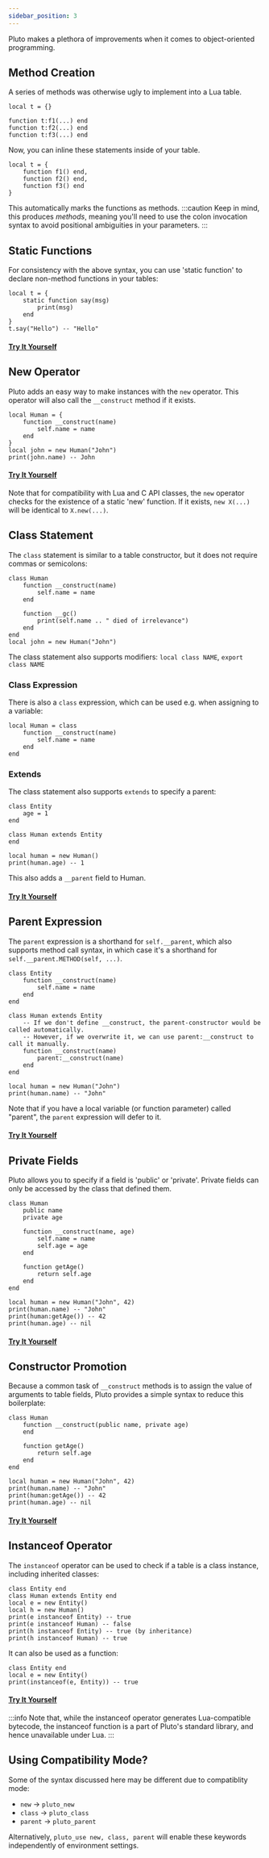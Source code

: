 ```yaml
---
sidebar_position: 3
---
```

Pluto makes a plethora of improvements when it comes to object-oriented programming.

## Method Creation

A series of methods was otherwise ugly to implement into a Lua table.
```pluto title="Old Code"
local t = {}

function t:f1(...) end
function t:f2(...) end
function t:f3(...) end
```
Now, you can inline these statements inside of your table.
```pluto title="New Code"
local t = {
    function f1() end,
    function f2() end,
    function f3() end
}
```
This automatically marks the functions as methods.
:::caution
Keep in mind, this produces *methods*, meaning you'll need to use the colon invocation syntax to avoid positional ambiguities in your parameters.
:::

## Static Functions

For consistency with the above syntax, you can use 'static function' to declare non-method functions in your tables:

```pluto
local t = {
    static function say(msg)
        print(msg)
    end
}
t.say("Hello") -- "Hello"
```

#### [Try It Yourself](https://pluto-lang.org/web/#code=local%20t%20%3D%20%7B%0D%0A%20%20%20%20static%20function%20say(msg)%0D%0A%20%20%20%20%20%20%20%20print(msg)%0D%0A%20%20%20%20end%0D%0A%7D%0D%0At.say(%22Hello%22)%20--%20%22Hello%22)

## New Operator

Pluto adds an easy way to make instances with the `new` operator. This operator will also call the `__construct` method if it exists.

```pluto
local Human = {
    function __construct(name)
        self.name = name
    end
}
local john = new Human("John")
print(john.name) -- John
```

#### [Try It Yourself](https://pluto-lang.org/web/#code=local%20Human%20%3D%20%7B%0D%0A%20%20%20%20function%20__construct(name)%0D%0A%20%20%20%20%20%20%20%20self.name%20%3D%20name%0D%0A%20%20%20%20end%0D%0A%7D%0D%0Alocal%20john%20%3D%20new%20Human(%22John%22)%0D%0Aprint(john.name)%20--%20John)

Note that for compatibility with Lua and C API classes, the `new` operator checks for the existence of a static 'new' function. If it exists, `new X(...)` will be identical to `X.new(...)`.

## Class Statement

The `class` statement is similar to a table constructor, but it does not require commas or semicolons:

```pluto
class Human
    function __construct(name)
        self.name = name
    end

    function __gc()
        print(self.name .. " died of irrelevance")
    end
end
local john = new Human("John")
```

The class statement also supports modifiers: `local class NAME`, `export class NAME`

### Class Expression

There is also a `class` expression, which can be used e.g. when assigning to a variable:

```pluto
local Human = class
    function __construct(name)
        self.name = name
    end
end
```

### Extends

The class statement also supports `extends` to specify a parent:

```pluto
class Entity
    age = 1
end

class Human extends Entity
end

local human = new Human()
print(human.age) -- 1
```
This also adds a `__parent` field to Human.

#### [Try It Yourself](https://pluto-lang.org/web/#code=class%20Entity%0D%0A%20%20%20%20age%20%3D%201%0D%0Aend%0D%0A%0D%0Aclass%20Human%20extends%20Entity%0D%0Aend%0D%0A%0D%0Alocal%20human%20%3D%20new%20Human()%0D%0Aprint(human.age)%20--%201)

## Parent Expression

The `parent` expression is a shorthand for `self.__parent`, which also supports method call syntax, in which case it's a shorthand for `self.__parent.METHOD(self, ...)`.

```pluto
class Entity
    function __construct(name)
        self.name = name
    end
end

class Human extends Entity
    -- If we don't define __construct, the parent-constructor would be called automatically.
    -- However, if we overwrite it, we can use parent:__construct to call it manually.
    function __construct(name)
        parent:__construct(name)
    end
end

local human = new Human("John")
print(human.name) -- "John"
```

Note that if you have a local variable (or function parameter) called "parent", the `parent` expression will defer to it.

#### [Try It Yourself](https://pluto-lang.org/web/#code=class%20Entity%0D%0A%20%20%20%20function%20__construct(name)%0D%0A%20%20%20%20%20%20%20%20self.name%20%3D%20name%0D%0A%20%20%20%20end%0D%0Aend%0D%0A%0D%0Aclass%20Human%20extends%20Entity%0D%0A%20%20%20%20--%20If%20we%20don't%20define%20__construct%2C%20the%20parent-constructor%20would%20be%20called%20automatically.%0D%0A%20%20%20%20--%20However%2C%20if%20we%20overwrite%20it%2C%20we%20can%20use%20parent%3A__construct%20to%20call%20it%20manually.%0D%0A%20%20%20%20function%20__construct(name)%0D%0A%20%20%20%20%20%20%20%20parent%3A__construct(name)%0D%0A%20%20%20%20end%0D%0Aend%0D%0A%0D%0Alocal%20human%20%3D%20new%20Human(%22John%22)%0D%0Aprint(human.name)%20--%20%22John%22)

## Private Fields

Pluto allows you to specify if a field is 'public' or 'private'. Private fields can only be accessed by the class that defined them.

```pluto
class Human
    public name
    private age

    function __construct(name, age)
        self.name = name
        self.age = age
    end

    function getAge()
        return self.age
    end
end

local human = new Human("John", 42)
print(human.name) -- "John"
print(human:getAge()) -- 42
print(human.age) -- nil
```

#### [Try It Yourself](https://pluto-lang.org/web/#code=class%20Human%0D%0A%20%20%20%20public%20name%0D%0A%20%20%20%20private%20age%0D%0A%0D%0A%20%20%20%20function%20__construct(name%2C%20age)%0D%0A%20%20%20%20%20%20%20%20self.name%20%3D%20name%0D%0A%20%20%20%20%20%20%20%20self.age%20%3D%20age%0D%0A%20%20%20%20end%0D%0A%0D%0A%20%20%20%20function%20getAge()%0D%0A%20%20%20%20%20%20%20%20return%20self.age%0D%0A%20%20%20%20end%0D%0Aend%0D%0A%0D%0Alocal%20human%20%3D%20new%20Human(%22John%22%2C%2042)%0D%0Aprint(human.name)%20--%20%22John%22%0D%0Aprint(human%3AgetAge())%20--%2042%0D%0Aprint(human.age)%20--%20nil)

## Constructor Promotion

Because a common task of `__construct` methods is to assign the value of arguments to table fields, Pluto provides a simple syntax to reduce this boilerplate:

```pluto
class Human
    function __construct(public name, private age)
    end

    function getAge()
        return self.age
    end
end

local human = new Human("John", 42)
print(human.name) -- "John"
print(human:getAge()) -- 42
print(human.age) -- nil
```

#### [Try It Yourself](https://pluto-lang.org/web/#code=class%20Human%0D%0A%20%20%20%20function%20__construct(public%20name%2C%20private%20age)%0D%0A%20%20%20%20end%0D%0A%0D%0A%20%20%20%20function%20getAge()%0D%0A%20%20%20%20%20%20%20%20return%20self.age%0D%0A%20%20%20%20end%0D%0Aend%0D%0A%0D%0Alocal%20human%20%3D%20new%20Human(%22John%22%2C%2042)%0D%0Aprint(human.name)%20--%20%22John%22%0D%0Aprint(human%3AgetAge())%20--%2042%0D%0Aprint(human.age)%20--%20nil)

## Instanceof Operator

The `instanceof` operator can be used to check if a table is a class instance, including inherited classes:

```pluto
class Entity end
class Human extends Entity end
local e = new Entity()
local h = new Human()
print(e instanceof Entity) -- true
print(e instanceof Human) -- false
print(h instanceof Entity) -- true (by inheritance)
print(h instanceof Human) -- true
```
It can also be used as a function:
```pluto
class Entity end
local e = new Entity()
print(instanceof(e, Entity)) -- true
```

#### [Try It Yourself](https://pluto-lang.org/web/#code=class%20Entity%20end%0D%0Aclass%20Human%20extends%20Entity%20end%0D%0A%0D%0Alocal%20e%20%3D%20new%20Entity()%0D%0Alocal%20h%20%3D%20new%20Human()%0D%0A%0D%0Aprint(e%20instanceof%20Entity)%20--%20true%0D%0Aprint(e%20instanceof%20Human)%20--%20false%0D%0Aprint(h%20instanceof%20Entity)%20--%20true%20(by%20inheritance)%0D%0Aprint(h%20instanceof%20Human)%20--%20true%0D%0A%0D%0Aprint(instanceof(e%2C%20Entity))%20--%20true%0D%0A)

:::info
Note that, while the instanceof operator generates Lua-compatible bytecode, the instanceof function is a part of Pluto's standard library, and hence unavailable under Lua.
:::

## Using Compatibility Mode?

Some of the syntax discussed here may be different due to compatiblity mode:
- `new` -> `pluto_new`
- `class` -> `pluto_class`
- `parent` -> `pluto_parent`

Alternatively, `pluto_use new, class, parent` will enable these keywords independently of environment settings.
